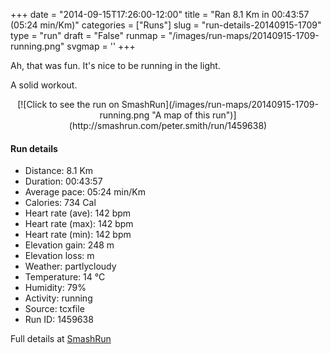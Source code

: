 +++
date = "2014-09-15T17:26:00-12:00"
title = "Ran 8.1 Km in 00:43:57 (05:24 min/Km)"
categories = ["Runs"]
slug = "run-details-20140915-1709"
type = "run"
draft = "False"
runmap = "/images/run-maps/20140915-1709-running.png"
svgmap = '<polyline points="96 25, 99 22, 100 27, 94 32, 79 50, 76 50, 68 47, 65 50, 61 51, 60 51, 53 54, 50 57, 51 58, 51 57, 48 56, 46 57, 22 76, 19 77, 11 78, 0 77, 16 77, 21 76, 25 74, 47 56, 51 58, 51 58, 50 58, 50 57, 53 54, 60 51, 66 50, 68 47, 73 48, 76 50, 79 50, 82 47, 95 31, 97 30, 100 28, 99 22, 96 23">'
+++

Ah, that was fun. It's nice to be running  in the light. 

A solid workout. 



<!--more-->

<center>
[![Click to see the run on SmashRun](/images/run-maps/20140915-1709-running.png "A map of this run")](http://smashrun.com/peter.smith/run/1459638)
</center>

#### Run details

* Distance: 8.1 Km
* Duration: 00:43:57
* Average pace: 05:24 min/Km
* Calories: 734 Cal
* Heart rate (ave): 142 bpm
* Heart rate (max): 142 bpm
* Heart rate (min): 142 bpm
* Elevation gain: 248 m
* Elevation loss:  m
* Weather: partlycloudy
* Temperature: 14 &deg;C
* Humidity: 79%
* Activity: running
* Source: tcxfile
* Run ID: 1459638

Full details at [SmashRun](http://smashrun.com/peter.smith/run/1459638)